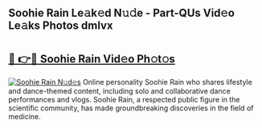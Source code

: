 ## Soohie Rain Le𝚊k𝚎d N𝚞𝚍e - Part-QUs Vid𝚎o Le𝚊ks Photos dmIvx

# <h2><a href="http://fbdbm69.evod.top/?m=Soohie+Rain">🔗 👉🔴 Soohie Rain Vid𝚎o Ph𝚘t𝚘s</a></h2>

[![Soohie Rain N𝚞d𝚎s](https://i.imgur.com/8V9OHl7.gif)](http://fbdbm69.evod.top/?m=Soohie+Rain)
Online personality Soohie Rain who shares lifestyle and dance-themed content, including solo and collaborative dance performances and vlogs. Soohie Rain, a respected public figure in the scientific community, has made groundbreaking discoveries in the field of medicine. 
